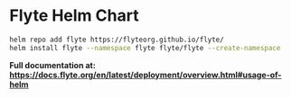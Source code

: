 # Flyte Helm Chart

```sh
helm repo add flyte https://flyteorg.github.io/flyte/
helm install flyte --namespace flyte flyte/flyte --create-namespace
```

**Full documentation at: https://docs.flyte.org/en/latest/deployment/overview.html#usage-of-helm**
